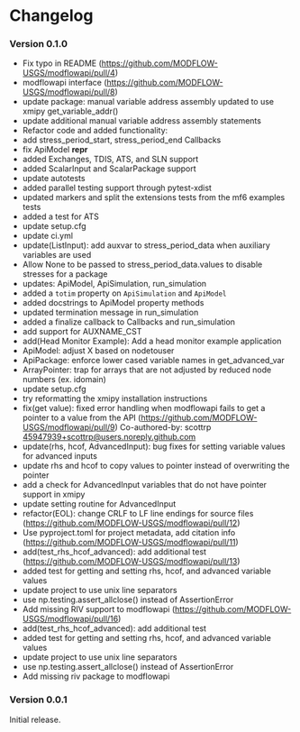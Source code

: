 # Changelog
### Version 0.1.0

* Fix typo in README (https://github.com/MODFLOW-USGS/modflowapi/pull/4)
* modflowapi interface (https://github.com/MODFLOW-USGS/modflowapi/pull/8)
* update package: manual variable address assembly updated to use xmipy get_variable_addr()
* update additional manual variable address assembly statements
* Refactor code and added functionality:
* add stress_period_start, stress_period_end Callbacks
* fix ApiModel __repr__
* added Exchanges, TDIS, ATS, and SLN support
* added ScalarInput and ScalarPackage support
* update autotests
* added parallel testing support through pytest-xdist
* updated markers and split the extensions tests from the mf6 examples tests
* added a test for ATS
* update setup.cfg
* update ci.yml
* update(ListInput): add auxvar to stress_period_data when auxiliary variables are used
* Allow None to be passed to stress_period_data.values to disable stresses for a package
* updates: ApiModel, ApiSimulation, run_simulation
* added a `totim` property on `ApiSimulation` and `ApiModel`
* added docstrings to ApiModel property methods
* updated termination message in run_simulation
* added a finalize callback to Callbacks and run_simulation
* add support for AUXNAME_CST
* add(Head Monitor Example): Add a head monitor example application
* ApiModel: adjust X based on nodetouser
* ApiPackage: enforce lower cased variable names in get_advanced_var
* ArrayPointer: trap for arrays that are not adjusted by reduced node numbers (ex. idomain)
* update setup.cfg
* try reformatting the xmipy installation instructions
* fix(get value): fixed error handling when modflowapi fails to get a pointer to a value from the API (https://github.com/MODFLOW-USGS/modflowapi/pull/9)
Co-authored-by: scottrp <45947939+scottrp@users.noreply.github.com>
* update(rhs, hcof, AdvancedInput): bug fixes for setting variable values for advanced inputs
* update rhs and hcof to copy values to pointer instead of overwriting the pointer
* add a check for AdvancedInput variables that do not have pointer support in xmipy
* update setting routine for AdvancedInput
* refactor(EOL): change CRLF to LF line endings for source files (https://github.com/MODFLOW-USGS/modflowapi/pull/12)
* Use pyproject.toml for project metadata, add citation info (https://github.com/MODFLOW-USGS/modflowapi/pull/11)
* add(test_rhs_hcof_advanced): add additional test  (https://github.com/MODFLOW-USGS/modflowapi/pull/13)
* added test for getting and setting rhs, hcof, and advanced variable values
* update project to use unix line separators
* use np.testing.assert_allclose() instead of AssertionError
* Add missing RIV support to modflowapi (https://github.com/MODFLOW-USGS/modflowapi/pull/16)
* add(test_rhs_hcof_advanced): add additional test
* added test for getting and setting rhs, hcof, and advanced variable values
* update project to use unix line separators
* use np.testing.assert_allclose() instead of AssertionError
* Add missing riv package to modflowapi

### Version 0.0.1

Initial release.